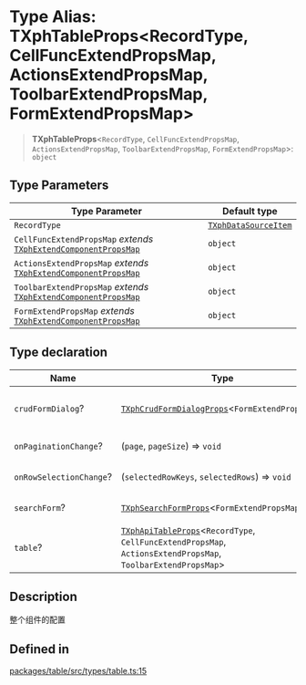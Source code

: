 # Type Alias: TXphTableProps\<RecordType, CellFuncExtendPropsMap, ActionsExtendPropsMap, ToolbarExtendPropsMap, FormExtendPropsMap\>

> **TXphTableProps**\<`RecordType`, `CellFuncExtendPropsMap`, `ActionsExtendPropsMap`, `ToolbarExtendPropsMap`, `FormExtendPropsMap`\>: `object`

## Type Parameters

| Type Parameter | Default type |
| ------ | ------ |
| `RecordType` | [`TXphDataSourceItem`](TXphDataSourceItem.md) |
| `CellFuncExtendPropsMap` *extends* [`TXphExtendComponentPropsMap`](TXphExtendComponentPropsMap.md) | `object` |
| `ActionsExtendPropsMap` *extends* [`TXphExtendComponentPropsMap`](TXphExtendComponentPropsMap.md) | `object` |
| `ToolbarExtendPropsMap` *extends* [`TXphExtendComponentPropsMap`](TXphExtendComponentPropsMap.md) | `object` |
| `FormExtendPropsMap` *extends* [`TXphExtendComponentPropsMap`](TXphExtendComponentPropsMap.md) | `object` |

## Type declaration

| Name | Type | Description |
| ------ | ------ | ------ |
| `crudFormDialog`? | [`TXphCrudFormDialogProps`](TXphCrudFormDialogProps.md)\<`FormExtendPropsMap`\> | （新增 / 修改）表单弹窗配置项 |
| `onPaginationChange`? | (`page`, `pageSize`) => `void` | 分页改变事件 |
| `onRowSelectionChange`? | (`selectedRowKeys`, `selectedRows`) => `void` | 列表选中事件 |
| `searchForm`? | [`TXphSearchFormProps`](TXphSearchFormProps.md)\<`FormExtendPropsMap`\> | 搜索表单配置项 |
| `table`? | [`TXphApiTableProps`](TXphApiTableProps.md)\<`RecordType`, `CellFuncExtendPropsMap`, `ActionsExtendPropsMap`, `ToolbarExtendPropsMap`\> | 表格配置 |

## Description

整个组件的配置

## Defined in

[packages/table/src/types/table.ts:15](https://github.com/XiaoPiHong/xph-crud/blob/4f1a30dcf95acc1b0b790144a16f551c2adfa643/packages/table/src/types/table.ts#L15)
